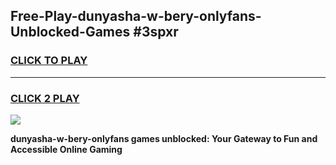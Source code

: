 
## Free-Play-dunyasha-w-bery-onlyfans-Unblocked-Games #3spxr
<h3>
<a href="https://news.freeplayer.one?title=dunyasha-w-bery-onlyfans&ref=8M">CLICK TO PLAY</a></h3>
<hr>

<h3>
<a href="https://news.freeplayer.one?title=dunyasha-w-bery-onlyfans&ref=8M">CLICK 2 PLAY</a>
  
</h3>

<a href="https://news.freeplayer.one?title=dunyasha-w-bery-onlyfans&ref=8M"><img src="https://clearcache.store/games.png"></a>


**dunyasha-w-bery-onlyfans games unblocked: Your Gateway to Fun and Accessible Online Gaming**
